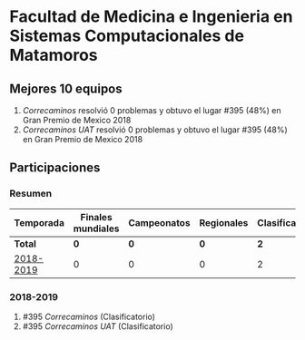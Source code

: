 ---
---

# Facultad de Medicina e Ingenieria en Sistemas Computacionales de Matamoros

## Mejores 10 equipos

1. _Correcaminos_ resolvió 0 problemas y obtuvo el lugar #395 (48%) en Gran Premio de Mexico 2018
1. _Correcaminos UAT_ resolvió 0 problemas y obtuvo el lugar #395 (48%) en Gran Premio de Mexico 2018

## Participaciones

### Resumen

| Temporada | Finales mundiales | Campeonatos | Regionales | Clasificatorios | Equipos |
| --- | --- | --- | --- | --- | --- |
| **Total** | **0** | **0** | **0** | **2** | **2** |
| [2018-2019](#2018-2019) | 0 | 0 | 0 | 2 | 2 |

### 2018-2019

1. #395 _Correcaminos_ (Clasificatorio)
1. #395 _Correcaminos UAT_ (Clasificatorio)



